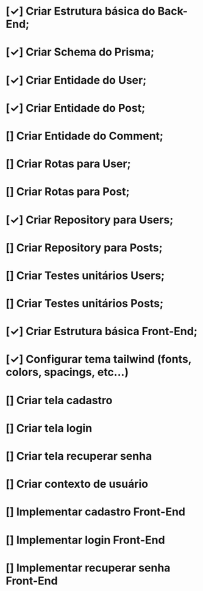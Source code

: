 
<!-- ✓ Cute Blog TODOs -->


<!-- BACK-END -->
# [✓] Criar Estrutura básica do Back-End;
# [✓] Criar Schema do Prisma;
# [✓] Criar Entidade do User;
# [✓] Criar Entidade do Post;
# [] Criar Entidade do Comment;
# [] Criar Rotas para User;
# [] Criar Rotas para Post;
# [✓] Criar Repository para Users;
# [] Criar Repository para Posts;
# [] Criar Testes unitários Users;
# [] Criar Testes unitários Posts;

<!-- FRONT-END -->
# [✓] Criar Estrutura básica Front-End;
# [✓] Configurar tema tailwind (fonts, colors, spacings, etc...)
# [] Criar tela cadastro
# [] Criar tela login
# [] Criar tela recuperar senha
# [] Criar contexto de usuário
# [] Implementar cadastro Front-End
# [] Implementar login Front-End
# [] Implementar recuperar senha Front-End
